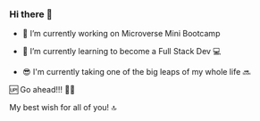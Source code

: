 ### Hi there 👋

- 🔭 I’m currently working on Microverse Mini Bootcamp


- 🌱 I’m currently learning to become a Full Stack Dev 💻


- 😎 I'm currently taking one of the big leaps of my whole life 🔜


🆙 Go ahead!!! 👨‍💻

My best wish for all of you! 🔝

